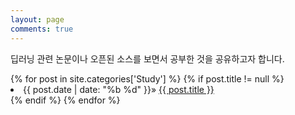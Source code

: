 ```yaml
---
layout: page
comments: true
---
```


딥러닝 관련 논문이나 오픈된 소스를 보면서 공부한 것을 공유하고자 합니다.

<div class="well">
    {% for post in site.categories['Study'] %}
        {% if post.title != null %}
            <li>
            <span>{{ post.date | date: "%b %d" }}</span>» <a href="{{ site.baseurl}}{{ post.url }}">
            {{ post.title }}</a>
            </li>
        {% endif %}
    {% endfor %}
    <br/>
    <br/>
</div>  
